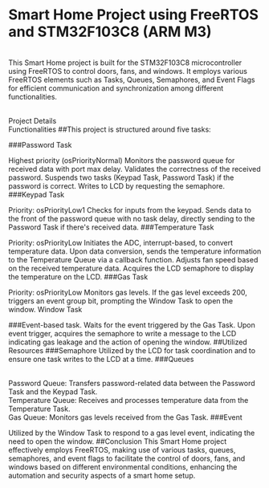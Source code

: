 # Smart Home Project using FreeRTOS and STM32F103C8 (ARM M3)
<br>This Smart Home project is built for the STM32F103C8 microcontroller using FreeRTOS to control doors, fans, and windows. It employs various FreeRTOS elements such as Tasks, Queues, Semaphores, and Event Flags for efficient communication and synchronization among different functionalities.

<br>Project Details
<br>Functionalities
##This project is structured around five tasks:

###Password Task

Highest priority (osPriorityNormal)
Monitors the password queue for received data with port max delay.
Validates the correctness of the received password.
Suspends two tasks (Keypad Task, Password Task) if the password is correct.
Writes to LCD by requesting the semaphore.
###Keypad Task

Priority: osPriorityLow1
Checks for inputs from the keypad.
Sends data to the front of the password queue with no task delay, directly sending to the Password Task if there's received data.
###Temperature Task

Priority: osPriorityLow
Initiates the ADC, interrupt-based, to convert temperature data.
Upon data conversion, sends the temperature information to the Temperature Queue via a callback function.
Adjusts fan speed based on the received temperature data.
Acquires the LCD semaphore to display the temperature on the LCD.
###Gas Task

Priority: osPriorityLow
Monitors gas levels.
If the gas level exceeds 200, triggers an event group bit, prompting the Window Task to open the window.
Window Task

###Event-based task.
Waits for the event triggered by the Gas Task.
Upon event trigger, acquires the semaphore to write a message to the LCD indicating gas leakage and the action of opening the window.
##Utilized Resources
###Semaphore
Utilized by the LCD for task coordination and to ensure one task writes to the LCD at a time.
###Queues

<br>Password Queue: Transfers password-related data between the Password Task and the Keypad Task.
<br>Temperature Queue: Receives and processes temperature data from the Temperature Task.
<br>Gas Queue: Monitors gas levels received from the Gas Task.
###Event

Utilized by the Window Task to respond to a gas level event, indicating the need to open the window.
##Conclusion
This Smart Home project effectively employs FreeRTOS, making use of various tasks, queues, semaphores, and event flags to facilitate the control of doors, fans, and windows based on different environmental conditions, enhancing the automation and security aspects of a smart home setup.




